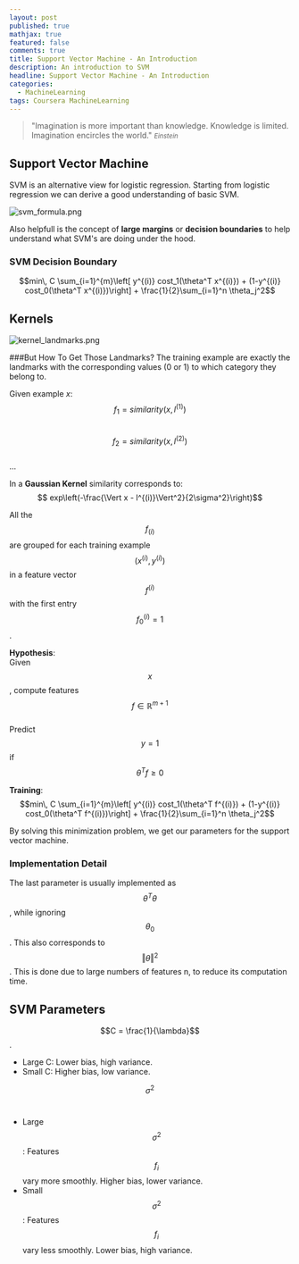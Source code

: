 ```yaml
---
layout: post
published: true
mathjax: true
featured: false
comments: true
title: Support Vector Machine - An Introduction
description: An introduction to SVM
headline: Support Vector Machine - An Introduction
categories:
  - MachineLearning
tags: Coursera MachineLearning
---
```

>&quot;Imagination is more important than knowledge. Knowledge is limited. Imagination encircles the world.&quot;
><small><cite title="Einstein">Einstein</cite></small>

## Support Vector Machine
SVM is an alternative view for logistic regression. Starting from logistic regression we can derive a good understanding of basic SVM.

![svm_formula.png]({{site.baseurl}}/images/posts/SupportVectorMachine_AnIntroduction/svm_formula.png)

Also helpfull is the concept of **large margins** or **decision boundaries** to help understand what SVM's are doing under the hood.

### SVM Decision Boundary
$$min\, C \sum_{i=1}^{m}\left[ y^{(i)} cost_1(\theta^T x^{(i)}) + (1-y^{(i)} cost_0(\theta^T x^{(i)})\right] + \frac{1}{2}\sum_{i=1}^n \theta_j^2$$

## Kernels
![kernel_landmarks.png]({{site.baseurl}}/images/posts/SupportVectorMachine_AnIntroduction/kernel_landmarks.png)

###But How To Get Those Landmarks?
The training example are exactly the landmarks with the corresponding values (0 or 1) to which category they belong to.

Given example *x*: <br>
$$ f_1 = similarity(x,l^{(1)})$$ <br>
$$ f_2 = similarity(x,l^{(2)})$$ <br>
... <br>

In a **Gaussian Kernel** similarity corresponds to: $$ exp\left(-\frac{\Vert x - l^{(i)}\Vert^2}{2\sigma^2}\right)$$

All the $$f_{(i)}$$ are grouped for each training example $$(x^{(i)}, y^{(i)})$$ in a feature vector $$f^{(i)}$$ with the first entry $$f_0^{(i)} = 1$$.

**Hypothesis**:<br>
Given $$x$$, compute features $$f \in \mathbb{R}^{m+1}$$ <br>
	Predict $$y=1$$ if $$\theta^{T}f \ge 0$$
    
**Training**:<br>
$$min\, C \sum_{i=1}^{m}\left[ y^{(i)} cost_1(\theta^T f^{(i)}) + (1-y^{(i)} cost_0(\theta^T f^{(i)})\right] + \frac{1}{2}\sum_{i=1}^n \theta_j^2$$

By solving this minimization problem, we get our parameters for the support vector machine.

### Implementation Detail
The last parameter is usually implemented as $$\theta^T\theta$$, while ignoring $$\theta_0$$. This also corresponds to $$\Vert \theta \Vert^2$$. This is done due to large numbers of features n, to reduce its computation time.

## SVM Parameters
$$C = \frac{1}{\lambda}$$. <br>
- Large C: Lower bias, high variance.
- Small C: Higher bias, low variance.

$$\sigma^2$$ <br>
- Large $$\sigma^2$$: Features $$f_i$$ vary more smoothly. Higher bias, lower variance.
- Small $$\sigma^2$$: Features $$f_i$$ vary less smoothly. Lower bias, high variance.

